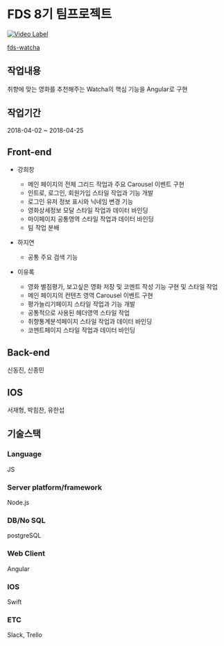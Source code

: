 # FDS 8기 팀프로젝트
[![Video Label](https://i.ytimg.com/vi_webp/SwEb0BVjsnc/sddefault.webp)](https://youtu.be/SwEb0BVjsnc?t=0s)

[fds-watcha](https://watcha-5de92.firebaseapp.com/)
## 작업내용

취향에 맞는 영화를 추천해주는 Watcha의 핵심 기능을 Angular로 구현

## 작업기간

2018-04-02 ~ 2018-04-25

## Front-end

- 강희창
  - 메인 페이지의 전체 그리드 작업과 주요 Carousel 이벤트 구현
  - 인트로, 로그인, 회원가입 스타일 작업과 기능 개발
  - 로그인 유저 정보 표시와 닉네임 변경 기능
  - 영화상세정보 모달 스타일 작업과 데이터 바인딩
  - 마이페이지 공통영역 스타일 작업과 데이터 바인딩
  - 팀 작업 분배

- 하지연
  - 공통 주요 검색 기능

- 이유록
  - 영화 별점평가, 보고싶은 영화 저장 및 코멘트 작성 기능 구현 및 스타일 작업
  - 메인 페이지의 컨텐츠 영역 Carousel 이벤트 구현
  - 평가늘리기페이지 스타일 작업과 기능 개발
  - 공통적으로 사용된 헤더영역 스타일 작업
  - 취향통계분석페이지 스타일 작업과 데이터 바인딩
  - 코멘트페이지 스타일 작업과 데이터 바인딩

## Back-end

신동진, 신종민

## IOS
서재형, 박힘찬, 유한섭

## 기술스택
### Language
JS

### Server platform/framework
Node.js

### DB/No SQL
postgreSQL

### Web Client
Angular

### IOS
Swift

### ETC
Slack, Trello
